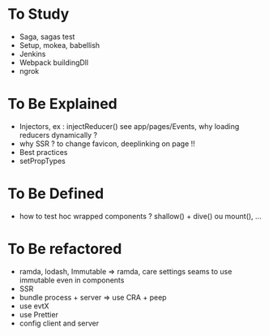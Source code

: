 # To Study

* Saga, sagas test
* Setup, mokea, babellish
* Jenkins
* Webpack buildingDll
* ngrok

# To Be Explained

* Injectors, ex : injectReducer() see app/pages/Events, why loading reducers dynamically ?
* why SSR ? to change favicon, deeplinking on page !!
* Best practices 
* setPropTypes



# To Be Defined

* how to test hoc wrapped components ? shallow() + dive() ou mount(), ...

# To Be refactored

* ramda, lodash, Immutable => ramda, care settings seams to use immutable even in components
* SSR
* bundle process + server => use CRA + peep
* use evtX
* use Prettier
* config client and server